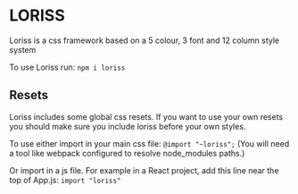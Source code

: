 # LORISS

Loriss is a css framework based on a 5 colour, 3 font and 12 column 
style system

To use Loriss run:
`npm i loriss`

## Resets
Loriss includes some global css resets. If you want to use your own resets you should make sure you include loriss before your own styles. 

To use either import in your main css file:
`@import "~loriss";`
(You will need a tool like webpack configured to resolve node_modules 
paths.)

Or import in a js file. For example in a React project, add this line 
near the top of App.js:
`import "loriss"`
